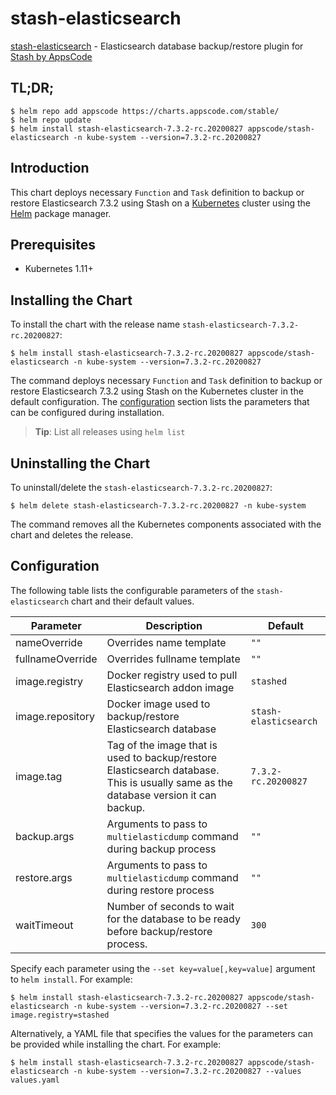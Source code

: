 # stash-elasticsearch

[stash-elasticsearch](https://github.com/stashed/elasticsearch) - Elasticsearch database backup/restore plugin for [Stash by AppsCode](https://stash.run)

## TL;DR;

```console
$ helm repo add appscode https://charts.appscode.com/stable/
$ helm repo update
$ helm install stash-elasticsearch-7.3.2-rc.20200827 appscode/stash-elasticsearch -n kube-system --version=7.3.2-rc.20200827
```

## Introduction

This chart deploys necessary `Function` and `Task` definition to backup or restore Elasticsearch 7.3.2 using Stash on a [Kubernetes](http://kubernetes.io) cluster using the [Helm](https://helm.sh) package manager.

## Prerequisites

- Kubernetes 1.11+

## Installing the Chart

To install the chart with the release name `stash-elasticsearch-7.3.2-rc.20200827`:

```console
$ helm install stash-elasticsearch-7.3.2-rc.20200827 appscode/stash-elasticsearch -n kube-system --version=7.3.2-rc.20200827
```

The command deploys necessary `Function` and `Task` definition to backup or restore Elasticsearch 7.3.2 using Stash on the Kubernetes cluster in the default configuration. The [configuration](#configuration) section lists the parameters that can be configured during installation.

> **Tip**: List all releases using `helm list`

## Uninstalling the Chart

To uninstall/delete the `stash-elasticsearch-7.3.2-rc.20200827`:

```console
$ helm delete stash-elasticsearch-7.3.2-rc.20200827 -n kube-system
```

The command removes all the Kubernetes components associated with the chart and deletes the release.

## Configuration

The following table lists the configurable parameters of the `stash-elasticsearch` chart and their default values.

|    Parameter     |                                                             Description                                                             |        Default        |
|------------------|-------------------------------------------------------------------------------------------------------------------------------------|-----------------------|
| nameOverride     | Overrides name template                                                                                                             | `""`                  |
| fullnameOverride | Overrides fullname template                                                                                                         | `""`                  |
| image.registry   | Docker registry used to pull Elasticsearch addon image                                                                              | `stashed`             |
| image.repository | Docker image used to backup/restore Elasticsearch database                                                                          | `stash-elasticsearch` |
| image.tag        | Tag of the image that is used to backup/restore Elasticsearch database. This is usually same as the database version it can backup. | `7.3.2-rc.20200827`   |
| backup.args      | Arguments to pass to `multielasticdump` command  during backup process                                                              | `""`                  |
| restore.args     | Arguments to pass to `multielasticdump` command during restore process                                                              | `""`                  |
| waitTimeout      | Number of seconds to wait for the database to be ready before backup/restore process.                                               | `300`                 |


Specify each parameter using the `--set key=value[,key=value]` argument to `helm install`. For example:

```console
$ helm install stash-elasticsearch-7.3.2-rc.20200827 appscode/stash-elasticsearch -n kube-system --version=7.3.2-rc.20200827 --set image.registry=stashed
```

Alternatively, a YAML file that specifies the values for the parameters can be provided while
installing the chart. For example:

```console
$ helm install stash-elasticsearch-7.3.2-rc.20200827 appscode/stash-elasticsearch -n kube-system --version=7.3.2-rc.20200827 --values values.yaml
```
